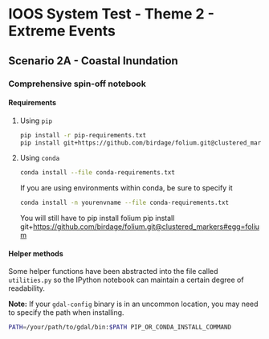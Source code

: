 # IOOS System Test - Theme 2 - Extreme Events

## Scenario 2A - Coastal Inundation

### Comprehensive spin-off notebook

#### Requirements

1. Using `pip`
    ```bash
    pip install -r pip-requirements.txt
    pip install git+https://github.com/birdage/folium.git@clustered_markers#egg=folium    
    ```

2. Using `conda`
    ```bash
    conda install --file conda-requirements.txt
    ```
    If you are using environments within conda, be sure to specify it
    ```bash
    conda install -n yourenvname --file conda-requirements.txt
    ```
    
    You will still have to pip install folium
    pip install git+https://github.com/birdage/folium.git@clustered_markers#egg=folium


#### Helper methods

Some helper functions have been abstracted into the file called `utilities.py`
so the IPython notebook can maintain a certain degree of readability.


**Note:** If your `gdal-config` binary is in an uncommon location, you may need
to specify the path when installing.
```bash
PATH=/your/path/to/gdal/bin:$PATH PIP_OR_CONDA_INSTALL_COMMAND
```
